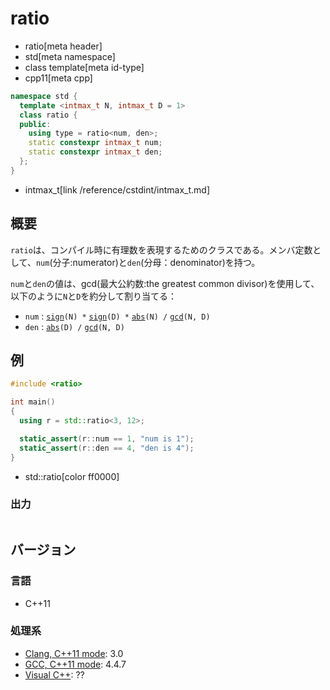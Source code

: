 # ratio
* ratio[meta header]
* std[meta namespace]
* class template[meta id-type]
* cpp11[meta cpp]

```cpp
namespace std {
  template <intmax_t N, intmax_t D = 1>
  class ratio {
  public:
    using type = ratio<num, den>;
    static constexpr intmax_t num;
    static constexpr intmax_t den;
  };
}
```
* intmax_t[link /reference/cstdint/intmax_t.md]

## 概要
`ratio`は、コンパイル時に有理数を表現するためのクラスである。メンバ定数として、`num`(分子:numerator)と`den`(分母：denominator)を持つ。

`num`と`den`の値は、gcd(最大公約数:the greatest common divisor)を使用して、以下のように`N`と`D`を約分して割り当てる：

- `num` : [`sign`](https://ja.wikipedia.org/wiki/符号関数)`(N) *` [`sign`](https://ja.wikipedia.org/wiki/符号関数)`(D) *` [`abs`](/reference/cmath/abs.md)`(N) /` [`gcd`](https://ja.wikipedia.org/wiki/最大公約数)`(N, D)`
- `den` : [`abs`](/reference/cmath/abs.md)`(D) /` [`gcd`](https://ja.wikipedia.org/wiki/最大公約数)`(N, D)`


## 例
```cpp example
#include <ratio>

int main()
{
  using r = std::ratio<3, 12>;

  static_assert(r::num == 1, "num is 1");
  static_assert(r::den == 4, "den is 4");
}
```
* std::ratio[color ff0000]

### 出力
```
```

## バージョン
### 言語
- C++11

### 処理系
- [Clang, C++11 mode](/implementation.md#clang): 3.0
- [GCC, C++11 mode](/implementation.md#gcc): 4.4.7
- [Visual C++](/implementation.md#visual_cpp): ??


